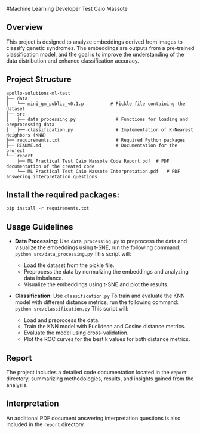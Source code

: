 #Machine Learning Developer Test Caio Massote

## Overview
This project is designed to analyze embeddings derived from images to classify genetic syndromes. The embeddings are outputs from a pre-trained classification model, and the goal is to improve the understanding of the data distribution and enhance classification accuracy.

## Project Structure
```
apollo-solutions-ml-test
├── data
│   └── mini_gm_public_v0.1.p          # Pickle file containing the dataset
├── src
│   ├── data_processing.py               # Functions for loading and preprocessing data
│   ├── classification.py                # Implementation of K-Nearest Neighbors (KNN)
├── requirements.txt                     # Required Python packages
├── README.md                            # Documentation for the project
└── report
    ├── ML Practical Test Caio Massote Code Report.pdf  # PDF documentation of the created code
    └── ML Practical Test Caio Massote Interpretation.pdf   # PDF answering interpretation questions
```

## Install the required packages:
   ```
   pip install -r requirements.txt
   ```

## Usage Guidelines
- **Data Processing**: Use `data_processing.py` to preprocess the data and visualize the embeddings using t-SNE, run the following command: `python src/data_processing.py`
This script will:
   - Load the dataset from the pickle file.
   - Preprocess the data by normalizing the embeddings and analyzing data imbalance.
   - Visualize the embeddings using t-SNE and plot the results.

- **Classification**: Use `classification.py` To train and evaluate the KNN model with different distance metrics, run the following command: `python src/classification.py`
This script will:
   - Load and preprocess the data.
   - Train the KNN model with Euclidean and Cosine distance metrics.
   - Evaluate the model using cross-validation.
   - Plot the ROC curves for the best k values for both distance metrics.

## Report
The project includes a detailed code documentation located in the `report` directory, summarizing methodologies, results, and insights gained from the analysis.

## Interpretation
An additional PDF document answering interpretation questions is also included in the `report` directory.
